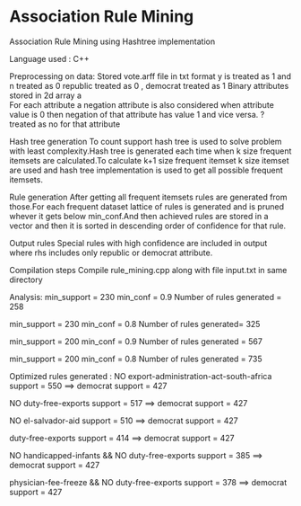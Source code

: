 # Association Rule Mining
Association Rule Mining using Hashtree implementation

Language used : C++

Preprocessing on data:
Stored vote.arff file in txt format
y is treated as 1 and n treated as 0 republic treated as 0 , democrat treated as 1
Binary attributes stored in 2d array a  
For each attribute a negation attribute is also considered when attribute value is 0 then negation of that attribute
has value 1 and vice versa.
? treated as no for that attribute

Hash tree generation
To count support hash tree is used to solve problem with least complexity.Hash tree is generated each time
when k size frequent itemsets are calculated.To calculate k+1 size frequent itemset k size itemset are used
and hash tree implementation is used to get all possible frequent itemsets.

Rule generation
After getting all frequent itemsets rules are generated from those.For each frequent dataset
lattice of rules is generated and is pruned whever it gets below min_conf.And then achieved rules
are stored in a vector and then it is sorted in descending order of confidence for that rule.

Output rules
Special rules with high confidence are included in output where rhs includes only republic or democrat attribute.

Compilation steps
Compile rule_mining.cpp along with file input.txt in same directory

Analysis:
min_support = 230
min_conf = 0.9
Number of rules generated = 258

min_support = 230
min_conf = 0.8
Number of rules generated= 325

min_support = 200
min_conf = 0.9
Number of rules generated = 567

min_support = 200
min_conf = 0.8
Number of rules generated = 735


Optimized rules generated :
NO export-administration-act-south-africa support = 550 ==> democrat support = 427

NO duty-free-exports support = 517 ==> democrat support = 427

NO el-salvador-aid support = 510 ==> democrat support = 427

duty-free-exports support = 414 ==> democrat support = 427

NO handicapped-infants  && NO duty-free-exports support = 385 ==> democrat support = 427

physician-fee-freeze  && NO duty-free-exports support = 378 ==> democrat support = 427

 
